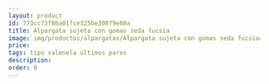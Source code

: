 ```yaml
---
layout: product
id: 773cc73f88a01fce325be30079e88a
title: Alpargata sujeta con gomas seda fucsia
image: img/productos/alpargatas/Alpargata sujeta con gomas seda fucsia==tipo valenela últimos pares.webp
price: 
tags: tipo valenela últimos pares
description: 
order: 0
---
```

